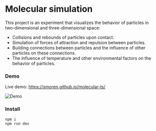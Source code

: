 # Molecular simulation

This project is an experiment that visualizes the behavior of particles
in two-dimensional and three-dimensional space:

* Collisions and rebounds of particles upon contact.
* Simulation of forces of attraction and repulsion between particles.
* Building connections between particles and the influence of other particles on these connections.
* The influence of temperature and other environmental factors on the behavior of particles.

### Demo

Live demo: https://smoren.github.io/molecular-ts/

![Demo](docs/demo.gif)

### Install

```bash
npm i
npm run dev
```
